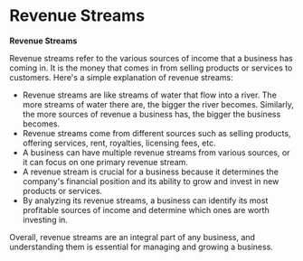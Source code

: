 # Revenue Streams

**Revenue Streams**

Revenue streams refer to the various sources of income that a business has coming in. It is the money that comes in from selling products or services to customers. Here's a simple explanation of revenue streams:

* Revenue streams are like streams of water that flow into a river. The more streams of water there are, the bigger the river becomes. Similarly, the more sources of revenue a business has, the bigger the business becomes. 
* Revenue streams come from different sources such as selling products, offering services, rent, royalties, licensing fees, etc.
* A business can have multiple revenue streams from various sources, or it can focus on one primary revenue stream.
* A revenue stream is crucial for a business because it determines the company's financial position and its ability to grow and invest in new products or services. 
* By analyzing its revenue streams, a business can identify its most profitable sources of income and determine which ones are worth investing in. 

Overall, revenue streams are an integral part of any business, and understanding them is essential for managing and growing a business.
